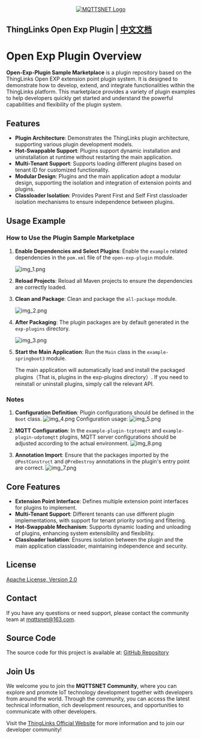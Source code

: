 <div align="center">

[![MQTTSNET Logo](./docs/images/logo.png)](http://www.mqttsnet.com)

</div>

## ThingLinks Open Exp Plugin | [中文文档](README_zh.md)

# Open Exp Plugin Overview

**Open-Exp-Plugin Sample Marketplace** is a plugin repository based on the ThingLinks Open EXP extension point plugin system. It is designed to demonstrate how to develop, extend, and integrate functionalities within the ThingLinks platform. This marketplace provides a variety of plugin examples to help developers quickly get started and understand the powerful capabilities and flexibility of the plugin system.

## Features

- **Plugin Architecture**: Demonstrates the ThingLinks plugin architecture, supporting various plugin development models.
- **Hot-Swappable Support**: Plugins support dynamic installation and uninstallation at runtime without restarting the main application.
- **Multi-Tenant Support**: Supports loading different plugins based on tenant ID for customized functionality.
- **Modular Design**: Plugins and the main application adopt a modular design, supporting the isolation and integration of extension points and plugins.
- **Classloader Isolation**: Provides Parent First and Self First classloader isolation mechanisms to ensure independence between plugins.

## Usage Example

### How to Use the Plugin Sample Marketplace

1. **Enable Dependencies and Select Plugins**: Enable the `example` related dependencies in the `pom.xml` file of the `open-exp-plugin` module.

   ![img_1.png](docs/images/img_1.png)

2. **Reload Projects**: Reload all Maven projects to ensure the dependencies are correctly loaded.

3. **Clean and Package**: Clean and package the `all-package` module.

   ![img_2.png](docs/images/img_2.png)

4. **After Packaging**: The plugin packages are by default generated in the `exp-plugins` directory.

   ![img_3.png](docs/images/img_3.png)

5. **Start the Main Application**: Run the `Main` class in the `example-springboot3` module.

   The main application will automatically load and install the packaged plugins（That is, plugins in the exp-plugins directory）. If you need to reinstall or uninstall plugins, simply call the relevant API.

### Notes

1. **Configuration Definition**: Plugin configurations should be defined in the `Boot` class.
   ![img_4.png](docs/images/img_4.png)
   Configuration usage:
   ![img_5.png](docs/images/img_5.png)

2. **MQTT Configuration**: In the `example-plugin-tcptomqtt` and `example-plugin-udptomqtt` plugins, MQTT server configurations should be adjusted according to the actual environment.
   ![img_8.png](docs/images/img_8.png)

3. **Annotation Import**: Ensure that the packages imported by the `@PostConstruct` and `@PreDestroy` annotations in the plugin's entry point are correct.
   ![img_7.png](docs/images/img_7.png)

## Core Features

- **Extension Point Interface**: Defines multiple extension point interfaces for plugins to implement.
- **Multi-Tenant Support**: Different tenants can use different plugin implementations, with support for tenant priority sorting and filtering.
- **Hot-Swappable Mechanism**: Supports dynamic loading and unloading of plugins, enhancing system extensibility and flexibility.
- **Classloader Isolation**: Ensures isolation between the plugin and the main application classloader, maintaining independence and security.

## License

[Apache License, Version 2.0](LICENSE)

## Contact

If you have any questions or need support, please contact the community team at mqttsnet@163.com.

## Source Code

The source code for this project is available at: [GitHub Repository](https://github.com/mqttsnet/open-exp-plugin)

## Join Us

We welcome you to join the **MQTTSNET Community**, where you can explore and promote IoT technology development together with developers from around the world. Through the community, you can access the latest technical information, rich development resources, and opportunities to communicate with other developers.

Visit the [ThingLinks Official Website](https://www.mqttsnet.com) for more information and to join our developer community!
